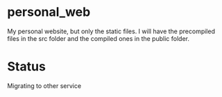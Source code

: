 # personal_web
My personal website, but only the static files. I will have the precompiled files in the src folder and the compiled ones in the public folder.

# Status
Migrating to other service